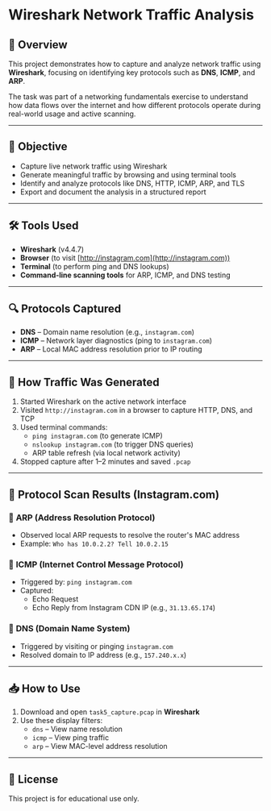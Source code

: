# Wireshark Network Traffic Analysis

## 📄 Overview

This project demonstrates how to capture and analyze network traffic using **Wireshark**, focusing on identifying key protocols such as **DNS**, **ICMP**, and **ARP**.

The task was part of a networking fundamentals exercise to understand how data flows over the internet and how different protocols operate during real-world usage and active scanning.

---

## 🎯 Objective

- Capture live network traffic using Wireshark
- Generate meaningful traffic by browsing and using terminal tools
- Identify and analyze protocols like DNS, HTTP, ICMP, ARP, and TLS
- Export and document the analysis in a structured report

---

## 🛠️ Tools Used

- **Wireshark** (v4.4.7)
- **Browser** (to visit [http://instagram.com](http://instagram.com))
- **Terminal** (to perform ping and DNS lookups)
- **Command-line scanning tools** for ARP, ICMP, and DNS testing

---

## 🔍 Protocols Captured

- **DNS** – Domain name resolution (e.g., `instagram.com`)
- **ICMP** – Network layer diagnostics (ping to `instagram.com`)
- **ARP** – Local MAC address resolution prior to IP routing

---

## 📡 How Traffic Was Generated

1. Started Wireshark on the active network interface
2. Visited `http://instagram.com` in a browser to capture HTTP, DNS, and TCP
3. Used terminal commands:
   - `ping instagram.com` (to generate ICMP)
   - `nslookup instagram.com` (to trigger DNS queries)
   - ARP table refresh (via local network activity)
4. Stopped capture after 1–2 minutes and saved `.pcap`

---

## 🧪 Protocol Scan Results (Instagram.com)

### 🔹 **ARP (Address Resolution Protocol)**
- Observed local ARP requests to resolve the router's MAC address
- Example: `Who has 10.0.2.2? Tell 10.0.2.15`

### 🔹 **ICMP (Internet Control Message Protocol)**
- Triggered by: `ping instagram.com`
- Captured:
  - Echo Request
  - Echo Reply from Instagram CDN IP (e.g., `31.13.65.174`)

### 🔹 **DNS (Domain Name System)**
- Triggered by visiting or pinging `instagram.com`
- Resolved domain to IP address (e.g., `157.240.x.x`)

---

## 📥 How to Use

1. Download and open `task5_capture.pcap` in **Wireshark**
2. Use these display filters:
   - `dns` – View name resolution
   - `icmp` – View ping traffic
   - `arp` – View MAC-level address resolution

---

## 🧾 License

This project is for educational use only.
